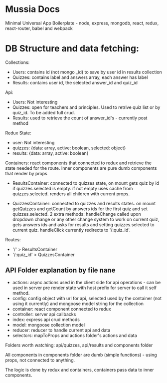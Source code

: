 # Mussia Docs

Minimal Universal App Boilerplate - node, express, mongodb, react, redux, react-router, babel and webpack  

# DB Structure and data fetching: 

Collections: 
 - Users: contains id (not mongo _id) to save by user id in results collection
 - Quizzes: contains label and answers array, each answer has label
 - Results: contains user id, the selected answer_id and quiz_id

Api:
 - Users: Not interesting 
 - Quizzes: open for teachers and principles. Used to retrive quiz list or by quiz_id. To be added full crud.
 - Results: used to retrieve the count of answer_id's - currently post method
    
Redux State:
 - user: Not interesting 
 - quizzes: {data: array, active: boolean, selected: object}
 - results: {data: array, active: boolean}
    
Containers: react components that connected to redux and retrieve the state needed for the route. Inner components are pure dumb components that render by props

- ResultsContainer: connected to quizzes state, on mount gets quiz by id if quizzes.selected is empty. if not empty uses cache from quizzes.selected. renders all children with current props. 

- QuizzesContainer: connected to quizzes and results states. on mount getQuizzes and getCount by answers ids for the first quiz and set quizzes.selected. 2 extra methods: handleChange called upon dropdown change or any other change system to work on current quiz, gets answers ids and asks for results and setting quizzes.selected to current quiz. handleClick currently redirects to '/:quiz_id'.

Routes:
- '/' > ResultsContainer
- '/:quiz_id' > QuizzesContainer

API Folder explanation by file nane
-----------------------------------
 - actions: async actions used in the client side for api operations - can be used in server pre render state with host prefix for server to call it self method.
 - config: config object with url for api, selected used by the container (not using it currently) and mongoose model string for the collection
 - container: react component connected to redux
 - controller: server api callbacks
 - index: express api crud methods
 - model: mongoose collection model
 - reducer: reducer to handle current api and data
 - selectors: mapToProps and actions folder's actions and data 

Folders worth watching: api/quizzes, api/results and components folder 

All components in components folder are dumb (simple functions) - using props, not connected to anything.

The logic is done by redux and containers, containers pass data to inner components.


